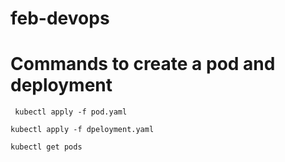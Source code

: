# feb-devops

# Commands to create a pod and deployment
` kubectl apply -f pod.yaml`

`kubectl apply -f dpeloyment.yaml`

` kubectl get pods `
